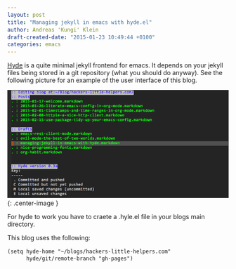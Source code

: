 ```yaml
---
layout: post
title: "Managing jekyll in emacs with hyde.el"
author: Andreas 'Kungi' Klein
draft-created-date: "2015-01-23 10:49:44 +0100"
categories: emacs
---
```

[Hyde][] is a quite minimal jekyll frontend for emacs. It depends on
your jekyll files being stored in a git repository (what you should do
anyway). See the following picture for an example of the user interface
of this blog.

![Hyde user interface](/images/hyde-example.png){: .center-image }

For hyde to work you have to craete a .hyle.el file in your blogs
main directory.

This blog uses the following:

~~~
(setq hyde-home "~/blogs/hackers-little-helpers.com"
      hyde/git/remote-branch "gh-pages")
~~~

[Hyde]: https://github.com/nibrahim/Hyde
